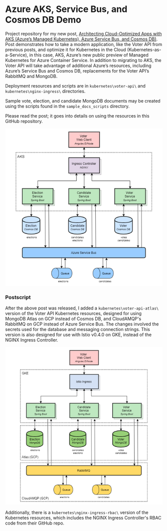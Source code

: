 # Azure AKS, Service Bus, and Cosmos DB Demo

Project repository for my new post, [Architecting Cloud-Optimized Apps with AKS (Azure’s Managed Kubernetes), Azure Service Bus, and Cosmos DB)](https://wp.me/p1RD28-5EV). Post demonstrates how to take a modern application, like the Voter API from previous posts, and optimize it for Kubernetes in the Cloud (Kubernetes-as-a-Service), in this case, AKS, Azure’s new public preview of Managed Kubernetes for Azure Container Service. In addition to migrating to AKS, the Voter API will take advantage of additional Azure’s resources, including Azure’s Service Bus and Cosmos DB, replacements for the Voter API’s RabbitMQ and MongoDB.

Deployment resources and scripts are in `kubernetes\voter-api\` and `kubernetes\nginx-ingress\` directories.

Sample vote, election, and candidate MongoDB documents may be created using the scripts found in the `sample_docs_scripts` directory.

Please read the post; it goes into details on using the resources in this GitHub repository.

![Architecture](.\pics\AKS-Voter-API-Architecture.png)

### Postscript
After the above post was released, I added a `kubernetes\voter-api-atlas\` version of the Voter API Kubernetes resources, designed for using MongoDB Atlas on GCP instead of Cosmos DB, and CloudAMQP's RabbitMQ on GCP instead of Azure Service Bus. The changes involved the secrets used for the database and messaging connection strings. This version is also designed for use with Istio v0.4.0 on GKE, instead of the NGINX Ingress Controller.

![Architecture](.\pics\GKE_AMPQ_v1.png)

Additionally, there is a `kubernetes\nginx-ingress-rbac\` version of the Kubernetes resources, which includes the NGINX Ingress Controller's RBAC code from their GitHub repo.
